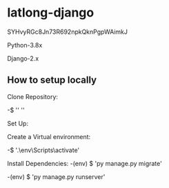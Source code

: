 # latlong-django

SYHvyRGc8Jn73R692npkQknPgpWAimkJ

Python-3.8x

Django-2.x

## How to setup locally

Clone Repository:

-$ '' ''

Set Up:

Create a Virtual environment:

-$ '.\env\Scripts\activate'

Install Dependencies:
-(env) $ 'py manage.py migrate'

-(env) $ 'py manage.py runserver'

